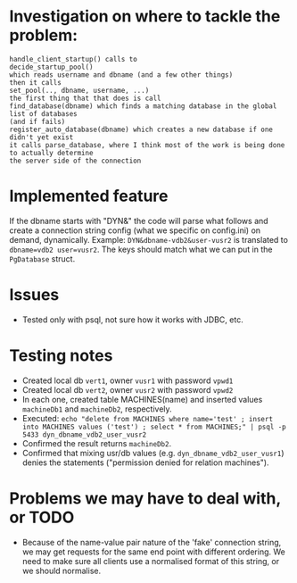 # Investigation on where to tackle the problem:
```
handle_client_startup() calls to
decide_startup_pool()
which reads username and dbname (and a few other things)
then it calls
set_pool(.., dbname, username, ...)
the first thing that that does is call 
find_database(dbname) which finds a matching database in the global list of databases
(and if fails)
register_auto_database(dbname) which creates a new database if one didn't yet exist
it calls parse_database, where I think most of the work is being done to actually determine 
the server side of the connection
```
# Implemented feature
If the dbname starts with "DYN&" the code will parse what follows and create 
a connection string config (what we specific on config.ini) on demand, dynamically. Example:
`DYN&dbname-vdb2&user-vusr2` is translated to `dbname=vdb2 user=vusr2`. The
keys should match what we can put in the `PgDatabase` struct.

# Issues
* Tested only with psql, not sure how it works with JDBC, etc.

# Testing notes
* Created local db `vert1`, owner `vusr1` with password `vpwd1`
* Created local db `vert2`, owner `vusr2` with password `vpwd2`
* In each one, created table MACHINES(name) and inserted values `machineDb1` and `machineDb2`, respectively.
* Executed: `echo "delete from MACHINES where name='test' ; insert into MACHINES values ('test') ; select * from MACHINES;" | psql -p 5433 dyn_dbname_vdb2_user_vusr2`
* Confirmed the result returns `machineDb2`.
* Confirmed that mixing usr/db values (e.g. `dyn_dbname_vdb2_user_vusr1`) denies the statements ("permission denied for relation machines").

# Problems we may have to deal with, or TODO

- Because of the name-value pair nature of the 'fake' connection string, we may
  get requests for the same end point with different ordering. We need to make
  sure all clients use a normalised format of this string, or we should
  normalise.
